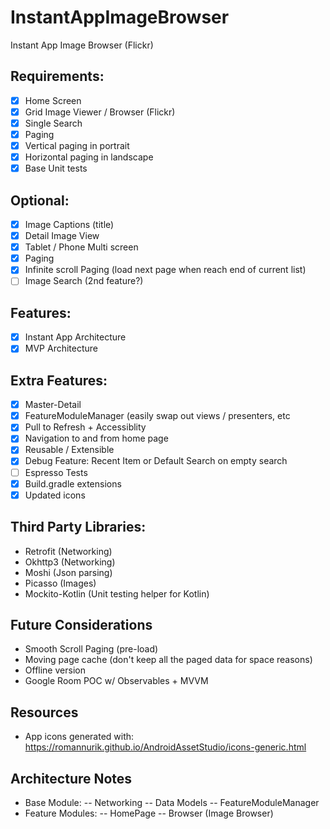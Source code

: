 # InstantAppImageBrowser
Instant App Image Browser (Flickr)

## Requirements:
- [x] Home Screen
- [x] Grid Image Viewer / Browser (Flickr)
- [x] Single Search
- [x] Paging
- [x] Vertical paging in portrait
- [x] Horizontal paging in landscape
- [x] Base Unit tests

## Optional:
- [x] Image Captions (title) 
- [x] Detail Image View
- [x] Tablet / Phone Multi screen
- [x] Paging
- [x] Infinite scroll Paging (load next page when reach end of current list) 
- [ ] Image Search (2nd feature?)

## Features:
- [x] Instant App Architecture
- [x] MVP Architecture

## Extra Features:
- [x] Master-Detail
- [x] FeatureModuleManager (easily swap out views / presenters, etc 
- [x] Pull to Refresh + Accessiblity
- [x] Navigation to and from home page 
- [x] Reusable / Extensible 
- [x] Debug Feature: Recent Item or Default Search  on empty search 
- [ ] Espresso Tests 
- [x] Build.gradle extensions
- [x] Updated icons 

## Third Party Libraries:
* Retrofit (Networking)
* Okhttp3 (Networking)
* Moshi (Json parsing)
* Picasso (Images)
* Mockito-Kotlin (Unit testing helper for Kotlin)

## Future Considerations
* Smooth Scroll Paging (pre-load)
* Moving page cache (don't keep all the paged data for space reasons)
* Offline version 
* Google Room POC w/ Observables + MVVM

## Resources
* App icons generated with: https://romannurik.github.io/AndroidAssetStudio/icons-generic.html

## Architecture Notes
- Base Module:
-- Networking 
-- Data Models
-- FeatureModuleManager
- Feature Modules:
-- HomePage
-- Browser (Image Browser)
